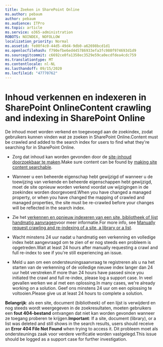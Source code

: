 ```yaml
---
title: Zoeken in SharePoint Online
ms.author: pebaum
author: pebaum
ms.audience: ITPro
ms.topic: article
ms.service: o365-administration
ROBOTS: NOINDEX, NOFOLLOW
localization_priority: Normal
ms.assetid: fe00f4c0-44d5-49d4-9db0-a62698bcd1d1
ms.openlocfilehash: f790efbe6ed445786933efa3fc980f974693d1d9
ms.sourcegitcommit: c6692ce0fa1358ec3529e59ca0ecdfdea4cdc759
ms.translationtype: MT
ms.contentlocale: nl-NL
ms.lasthandoff: 09/15/2020
ms.locfileid: "47770762"
---
```

# <a name="content-crawling-and-indexing-in-sharepoint-online"></a><span data-ttu-id="70cda-102">Inhoud verkennen en indexeren in SharePoint Online</span><span class="sxs-lookup"><span data-stu-id="70cda-102">Content crawling and indexing in SharePoint Online</span></span>

<span data-ttu-id="70cda-103">De inhoud moet worden verkend en toegevoegd aan de zoekindex, zodat gebruikers kunnen vinden wat ze zoeken in SharePoint Online.</span><span class="sxs-lookup"><span data-stu-id="70cda-103">Content must be crawled and added to the search index for users to find what they're searching for in SharePoint Online.</span></span>

- <span data-ttu-id="70cda-104">Zorg dat inhoud kan worden gevonden door de [site-inhoud doorzoekbaar te maken](https://docs.microsoft.com/sharepoint/make-site-content-searchable).</span><span class="sxs-lookup"><span data-stu-id="70cda-104">Make sure content can be found by [making site content searchable](https://docs.microsoft.com/sharepoint/make-site-content-searchable).</span></span>

- <span data-ttu-id="70cda-105">Wanneer u een beheerde eigenschap hebt gewijzigd of wanneer u de toewijzing van verkende en beheerde eigenschappen hebt gewijzigd, moet de site opnieuw worden verkend voordat uw wijzigingen in de zoekindex worden doorgevoerd.</span><span class="sxs-lookup"><span data-stu-id="70cda-105">When you have changed a managed property, or when you have changed the mapping of crawled and managed properties, the site must be re-crawled before your changes will be reflected in the search index.</span></span>

- <span data-ttu-id="70cda-106">Zie het [verkennen en opnieuw indexeren van een site, bibliotheek of lijst handmatig aanvragen](https://docs.microsoft.com/sharepoint/crawl-site-content)voor meer informatie.</span><span class="sxs-lookup"><span data-stu-id="70cda-106">For more info, see [Manually request crawling and re-indexing of a site, a library or a list](https://docs.microsoft.com/sharepoint/crawl-site-content).</span></span>

- <span data-ttu-id="70cda-107">Wacht minstens 24 uur nadat u handmatig een verkenning en volledige index hebt aangevraagd om te zien of er nog steeds een probleem is opgetreden.</span><span class="sxs-lookup"><span data-stu-id="70cda-107">Wait at least 24 hours after manually requesting a crawl and full re-index to see if you're still experiencing an issue.</span></span>

- <span data-ttu-id="70cda-108">Meld u aan om een ondersteuningsaanvraag te registreren als u na het starten van de verkenning of de volledige nieuwe index langer dan 24 uur hebt verstreken.</span><span class="sxs-lookup"><span data-stu-id="70cda-108">If more than 24 hours have passed since you initiated the crawl and full re-index, please log a support case.</span></span> <span data-ttu-id="70cda-109">In veel gevallen werken we al met een oplossing.</span><span class="sxs-lookup"><span data-stu-id="70cda-109">In many cases, we're already working on a solution.</span></span> <span data-ttu-id="70cda-110">Geef ons minstens 24 uur om een oplossing te voltooien.</span><span class="sxs-lookup"><span data-stu-id="70cda-110">Please give us at least 24 hours to complete a solution.</span></span>

<span data-ttu-id="70cda-111">**Belangrijk**: als een site, document (bibliotheek) of een lijst is verwijderd en nog steeds wordt weergegeven in de zoekresultaten, moeten gebruikers een **fout 404-bestand** ontvangen dat niet kan worden gevonden wanneer ze toegang proberen te krijgen.</span><span class="sxs-lookup"><span data-stu-id="70cda-111">**Important**: If a site, document (library), or a list was deleted and still shows in the search results, users should receive an **Error 404 File Not Found** when trying to access it.</span></span> <span data-ttu-id="70cda-112">Dit probleem moet als ondersteunings zaak voor verdere verificatie worden vastgelegd.</span><span class="sxs-lookup"><span data-stu-id="70cda-112">This issue should be logged as a support case for further investigation.</span></span>



